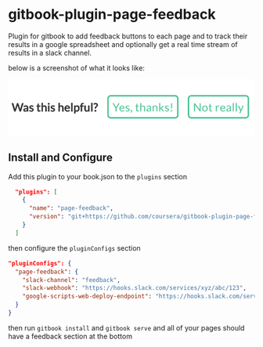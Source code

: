 # gitbook-plugin-page-feedback
Plugin for gitbook to add feedback buttons to each page and to track their results in a google spreadsheet and optionally get a real time stream of results in a slack channel.

below is a screenshot of what it looks like:

![Screenshot](page-feedback-screenshot.png)


## Install and Configure
Add this plugin to your book.json to the `plugins` section

```json
  "plugins": [
    {
      "name": "page-feedback",
      "version": "git+https://github.com/coursera/gitbook-plugin-page-feedback"
    }
  ]
```

then configure the `pluginConfigs` section

```json
"pluginConfigs": {
  "page-feedback": {
    "slack-channel": "feedback",
    "slack-webhook": "https://hooks.slack.com/services/xyz/abc/123",
    "google-scripts-web-deploy-endpoint": "https://hooks.slack.com/services/xyz/abc/123"
  }
}
```

then run `gitbook install` and `gitbook serve` and all of your pages should have a feedback section at the bottom
